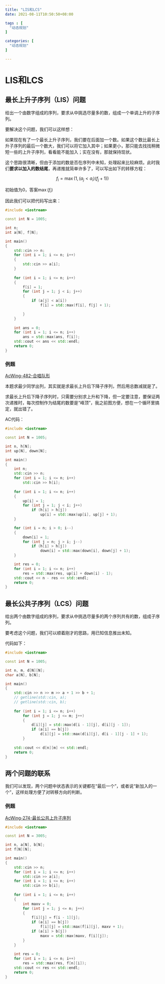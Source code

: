 ```yaml
---
title: "LIS和LCS"
date: 2021-08-11T10:50:50+08:00

tags : [
  "动态规划"
]

categories: [
  "动态规划"
]

---
```


# LIS和LCS

## 最长上升子序列（LIS）问题

给出一个由数字组成的序列，要求从中挑选尽量多的数，组成一个单调上升的子序列。

要解决这个问题，我们可以这样想：

如果现在有了一个最长上升子序列，我们要在后面加一个数。如果这个数比最长上升子序列的最后一个数大，我们可以将它加入其中；如果更小，那只能去找找稍微短一些的上升子序列，看看能不能加入；实在没有，那就保持现状。

这个思路很清晰，但由于添加的数是否在序列中未知，处理起来比较麻烦。此时我们**要求以加入的数结尾**，再递推就简单许多了，可以写出如下的转移方程：

$$
f_i = \max(1, (a_j < a_i)(f_j + 1))
$$

初始值为$0$，答案$\max(f_i)$

因此我们可以把代码写出来：

```cpp
#include <iostream>

const int N = 1005;

int n;
int a[N], f[N];

int main()
{
	std::cin >> n;
	for (int i = 1; i <= n; i++)
	{
		std::cin >> a[i];
	}
	
	for (int i = 1; i <= n; i++)
	{
		f[i] = 1;
		for (int j = 1; j < i; j++)
		{
			if (a[j] < a[i])
				f[i] = std::max(f[i], f[j] + 1);

		}
	}
	
	int ans = 0;
	for (int i = 1; i <= n; i++)
		ans = std::max(ans, f[i]);
	std::cout << ans << std::endl;
	return 0;
}
```

### 例题

[AcWing-482-合唱队形](https://www.acwing.com/problem/content/484/)

本题求最少同学出列，其实就是求最长上升后下降子序列，然后用总数减就是了。

求最长上升后下降子序列时，只需要分别求上升和下降，但一定要注意，要保证两次递推时，每次控制作为结尾的数要是“峰顶”，我之前图方便，想在一个循环里搞定，就出错了。

AC代码：

```cpp
#include <iostream>

const int N = 1005;

int n, h[N];
int up[N], down[N];

int main()
{
    int n;
    std::cin >> n;
    for (int i = 1; i <= n; i++)
        std::cin >> h[i];
    
    for (int i = 1; i <= n; i++)
    {
        up[i] = 1;
        for (int j = 1; j < i; j++)
            if (h[i] > h[j])
                up[i] = std::max(up[i], up[j] + 1);
    }

    for (int i = n; i > 0; i--)
    {
        down[i] = 1;
        for (int j = n; j > i; j--)
            if (h[i] > h[j])
                down[i] = std::max(down[i], down[j] + 1);
    }

    int res = 0;
    for (int i = 1; i <= n; i++)
        res = std::max(res, up[i] + down[i] - 1);
    std::cout << n - res << std::endl;
    return 0;
}
```

## 最长公共子序列（LCS）问题

给出两个由数字组成的序列，要求从中挑选尽量多的两个序列共有的数，组成子序列。

要考虑这个问题，我们可以顺着刚才的思路，用已知信息推出未知。

代码如下：

```cpp
#include <iostream>

const int N = 1005;

int n, m, d[N][N];
char a[N], b[N];

int main()
{
	std::cin >> n >> m >> a + 1 >> b + 1;
	// getline(std::cin, a);
	// getline(std::cin, b);
	
	for (int i = 1; i <= n; i++)
		for (int j = 1; j <= m; j++)
		{
			d[i][j] = std::max(d[i - 1][j], d[i][j - 1]);
			if (a[i] == b[j])
				d[i][j] = std::max(d[i][j], d[i - 1][j - 1] + 1);
		}
	
	std::cout << d[n][m] << std::endl;
	return 0;
}
```

## 两个问题的联系

我们可以发现，两个问题中状态表示的关键都在“最后一个”，或者说“新加入的一个”，这样处理方便了对转移方向的判断。

### 例题

[AcWing-274-最长公共上升子序列](https://www.acwing.com/problem/content/274/)

```cpp
#include <iostream>

const int N = 3005;

int n, a[N], b[N];
int f[N][N];

int main()
{
    std::cin >> n;
    for (int i = 1; i <= n; i++)
        std::cin >> a[i];
    for (int i = 1; i <= n; i++)
        std::cin >> b[i];
    
    for (int i = 1; i <= n; i++)
    {
        int maxv = 0;
        for (int j = 1; j <= n; j++)
        {
            f[i][j] = f[i - 1][j];
            if (a[i] == b[j])
                f[i][j] = std::max(f[i][j], maxv + 1);
            if (a[i] > b[j])
                maxv = std::max(maxv, f[i][j]);
        }
    }
    
    int res = 0;
    for (int i = 1; i <= n; i++)
        res = std::max(res, f[n][i]);
    std::cout << res << std::endl;
    return 0;
}
```